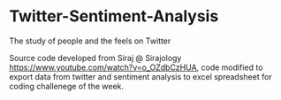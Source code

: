 # Twitter-Sentiment-Analysis
The study of people and the feels on Twitter

Source code developed from Siraj @ Sirajology https://www.youtube.com/watch?v=o_OZdbCzHUA, 
code modified to export data from twitter and sentiment analysis to excel spreadsheet for 
coding challenege of the week.
